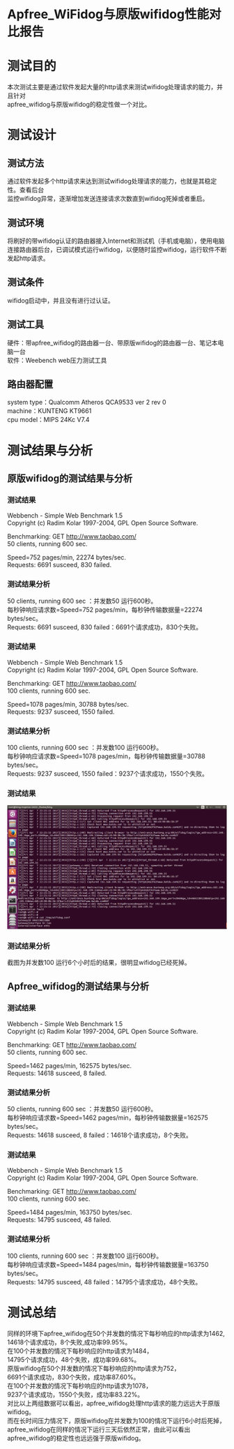 Apfree_WiFidog与原版wifidog性能对比报告
============
# 测试目的 #
本次测试主要是通过软件发起大量的http请求来测试wifidog处理请求的能力，并且针对<br />
apfree_wifidog与原版wifidog的稳定性做一个对比。
# 测试设计 #
## 测试方法 ##
通过软件发起多个http请求来达到测试wifidog处理请求的能力，也就是其稳定性。查看后台<br />
监控wifidog异常，逐渐增加发送连接请求次数直到wifidog死掉或者重启。
## 测试环境 ##
将刷好的带wifidog认证的路由器接入Internet和测试机（手机或电脑），使用电脑<br />
连接路由器后台，已调试模式运行wifidog，以便随时监控wifidog，运行软件不断发起http请求。
## 测试条件 ##
wifidog启动中，并且没有进行过认证。
## 测试工具 ##
硬件：带apfree_wifidog的路由器一台、带原版wifidog的路由器一台、笔记本电脑一台<br />
软件：Weebench web压力测试工具
## 路由器配置 ##
system type：Qualcomm Atheros QCA9533 ver 2 rev 0  <br />
machine：KUNTENG KT9661<br />
cpu model：MIPS 24Kc V7.4
# 测试结果与分析 #
## 原版wifidog的测试结果与分析 ##
### 测试结果 ###
Webbench - Simple Web Benchmark 1.5<br />
Copyright (c) Radim Kolar 1997-2004, GPL Open Source Software.<br />

Benchmarking: GET http://www.taobao.com/<br />
50 clients, running 600 sec.<br />

Speed=752 pages/min, 22274 bytes/sec.<br />
Requests: 6691 susceed, 830 failed.
### 测试结果分析 ###
50 clients, running 600 sec ：并发数50 运行600秒。<br />
每秒钟响应请求数=Speed=752 pages/min，每秒钟传输数据量=22274 bytes/sec。<br />
Requests: 6691 susceed, 830 failed：6691个请求成功，830个失败。
### 测试结果 ###
Webbench - Simple Web Benchmark 1.5<br />
Copyright (c) Radim Kolar 1997-2004, GPL Open Source Software.<br />

Benchmarking: GET http://www.taobao.com/<br />
100 clients, running 600 sec.<br />

Speed=1078 pages/min, 30788 bytes/sec.<br />
Requests: 9237 susceed, 1550 failed.
### 测试结果分析 ###
100 clients, running 600 sec ：并发数100 运行600秒。<br />
每秒钟响应请求数=Speed=1078 pages/min，每秒钟传输数据量=30788 bytes/sec。<br />
Requests: 9237 susceed, 1550 failed：9237个请求成功，1550个失败。
### 测试结果 ###
![image](https://github.com/heartache1987/images/blob/master/psb.png)
### 测试结果分析 ###
截图为并发数100 运行6个小时后的结果，很明显wifidog已经死掉。
## Apfree_wifidog的测试结果与分析 ##
### 测试结果 ###
Webbench - Simple Web Benchmark 1.5<br />
Copyright (c) Radim Kolar 1997-2004, GPL Open Source Software.<br />

Benchmarking: GET http://www.taobao.com/<br />
50 clients, running 600 sec.<br />

Speed=1462 pages/min, 162575 bytes/sec.<br />
Requests: 14618 susceed, 8 failed.
### 测试结果分析 ###
50 clients, running 600 sec ：并发数50 运行600秒。<br />
每秒钟响应请求数=Speed=1462 pages/min，每秒钟传输数据量=162575 bytes/sec。<br />
Requests: 14618 susceed, 8 failed：14618个请求成功，8个失败。
### 测试结果 ###
Webbench - Simple Web Benchmark 1.5<br />
Copyright (c) Radim Kolar 1997-2004, GPL Open Source Software.<br />

Benchmarking: GET http://www.taobao.com/<br />
100 clients, running 600 sec.<br />

Speed=1484 pages/min, 163750 bytes/sec.<br />
Requests: 14795 susceed, 48 failed.
### 测试结果分析 ###
100 clients, running 600 sec ：并发数100 运行600秒。<br />
每秒钟响应请求数=Speed=1484 pages/min，每秒钟传输数据量=163750 bytes/sec。<br />
Requests: 14795 susceed, 48 failed：14795个请求成功，48个失败。

# 测试总结 #
同样的环境下apfree_wifidog在50个并发数的情况下每秒响应的http请求为1462,<br />
14618个请求成功，8个失败,成功率99.95%。<br />
在100个并发数的情况下每秒响应的http请求为1484，<br />
14795个请求成功，48个失败，成功率99.68%。<br />
原版wifidog在50个并发数的情况下每秒响应的http请求为752，<br />
6691个请求成功，830个失败，成功率87.60%。<br />
在100个并发数的情况下每秒响应的http请求为1078，<br />
9237个请求成功，1550个失败，成功率83.22%。<br />
对比以上两组数据可以看出，apfree_wifidog处理http请求的能力远远大于原版wifidog。<br />
而在长时间压力情况下，原版wifidog在并发数为100的情况下运行6小时后死掉，<br />
apfree_wifidog在同样的情况下运行三天后依然正常，由此可以看出apfree_wifidog的稳定性也远远强于原版wifidog。

